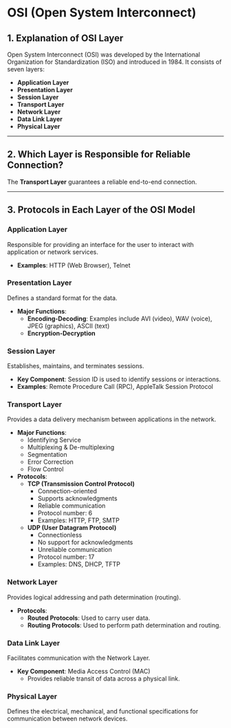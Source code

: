 # OSI (Open System Interconnect)

## 1. Explanation of OSI Layer

Open System Interconnect (OSI) was developed by the International Organization for Standardization (ISO) and introduced in 1984. It consists of seven layers:

- **Application Layer**
- **Presentation Layer**
- **Session Layer**
- **Transport Layer**
- **Network Layer**
- **Data Link Layer**
- **Physical Layer**

---

## 2. Which Layer is Responsible for Reliable Connection?

The **Transport Layer** guarantees a reliable end-to-end connection.

---

## 3. Protocols in Each Layer of the OSI Model

### **Application Layer**

Responsible for providing an interface for the user to interact with application or network services.

- **Examples**: HTTP (Web Browser), Telnet

### **Presentation Layer**

Defines a standard format for the data.

- **Major Functions**:
  - **Encoding-Decoding**: Examples include AVI (video), WAV (voice), JPEG (graphics), ASCII (text)
  - **Encryption-Decryption**

### **Session Layer**

Establishes, maintains, and terminates sessions.

- **Key Component**: Session ID is used to identify sessions or interactions.
- **Examples**: Remote Procedure Call (RPC), AppleTalk Session Protocol

### **Transport Layer**

Provides a data delivery mechanism between applications in the network.

- **Major Functions**:
  - Identifying Service
  - Multiplexing & De-multiplexing
  - Segmentation
  - Error Correction
  - Flow Control
- **Protocols**:
  - **TCP (Transmission Control Protocol)**
    - Connection-oriented
    - Supports acknowledgments
    - Reliable communication
    - Protocol number: 6
    - Examples: HTTP, FTP, SMTP
  - **UDP (User Datagram Protocol)**
    - Connectionless
    - No support for acknowledgments
    - Unreliable communication
    - Protocol number: 17
    - Examples: DNS, DHCP, TFTP

### **Network Layer**

Provides logical addressing and path determination (routing).

- **Protocols**:
  - **Routed Protocols**: Used to carry user data.
  - **Routing Protocols**: Used to perform path determination and routing.

### **Data Link Layer**

Facilitates communication with the Network Layer.

- **Key Component**: Media Access Control (MAC)
  - Provides reliable transit of data across a physical link.

### **Physical Layer**

Defines the electrical, mechanical, and functional specifications for communication between network devices.
